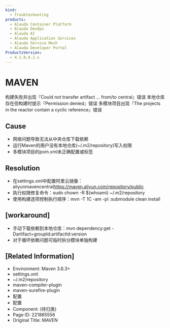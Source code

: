 ```yaml
---
kind:
  - Troubleshooting
products:
  - Alauda Container Platform
  - Alauda DevOps
  - Alauda AI
  - Alauda Application Services
  - Alauda Service Mesh
  - Alauda Developer Portal
ProductsVersion:
  - 4.1.0,4.2.x
---
```

<!-- A type of document that involves encountering a fault, diagnosing it, performing root cause analysis, and providing solutions. -->

# MAVEN

构建失败并出现『Could not transfer artifact ... from/to central』错误 本地仓库存在但构建时提示『Permission denied』错误 多模块项目出现『The projects in the reactor contain a cyclic reference』错误

## Cause
- 网络问题导致无法从中央仓库下载依赖
- 运行Maven的用户没有本地仓库(~/.m2/repository)写入权限
- 多模块项目的pom.xml未正确配置<parent>或<module>标签

## Resolution
- 在settings.xml中配置阿里云镜像：<mirror><id>aliyunmaven</id><mirrorOf>central</mirrorOf><url>https://maven.aliyun.com/repository/public</url></mirror>
- 执行权限修复命令：sudo chown -R $(whoami) ~/.m2/repository
- 使用构建选项控制执行顺序：mvn -T 1C -am -pl :submodule clean install

## [workaround]
- 手动下载依赖到本地仓库：mvn dependency:get -Dartifact=groupId:artifactId:version
- 对于循环依赖问题可临时拆分模块单独构建

## [Related Information]
- Environment: Maven 3.6.3+
- settings.xml
- ~/.m2/repository
- maven-compiler-plugin
- maven-surefire-plugin
- <mirror>配置
- <modules>配置
- Component: (待归类)
- Page ID: 221885556
- Original Title: MAVEN
